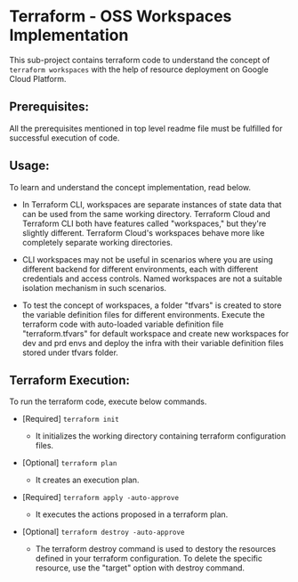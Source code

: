 # Terraform - OSS Workspaces Implementation
This sub-project contains terraform code to understand the concept of `terraform workspaces` with the help of resource deployment on Google Cloud Platform.

## Prerequisites:
All the prerequisites mentioned in top level readme file must be fulfilled for successful execution of code.

## Usage:
To learn and understand the concept implementation, read below.

-   In Terraform CLI, workspaces are separate instances of state data that can be used from the same working directory. Terraform Cloud and Terraform CLI both have features called "workspaces," but they're slightly different. Terraform Cloud's workspaces behave more like completely separate working directories.

-   CLI workspaces may not be useful in scenarios where you are using different backend for different environments, each with different credentials and access controls. Named workspaces are not a suitable isolation mechanism in such scenarios.

-   To test the concept of workspaces, a folder "tfvars" is created to store the variable definition files for different environments. Execute the terraform code with auto-loaded variable definition file "terraform.tfvars" for default workspace and create new workspaces for dev and prd envs and deploy the infra with their variable definition files stored under tfvars folder.

## Terraform Execution:
To run the terraform code, execute below commands.

-   [Required] `terraform init`
    -   It initializes the working directory containing terraform configuration files.

-   [Optional] `terraform plan`
    -   It creates an execution plan.

-   [Required] `terraform apply -auto-approve`
    -   It executes the actions proposed in a terraform plan.

-   [Optional] `terraform destroy -auto-approve`
    -   The terraform destroy command is used to destory the resources defined in your terraform configuration. To delete the specific resource, use the "target" option with destroy command.